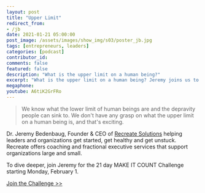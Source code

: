 ```yaml
---
layout: post
title: "Upper Limit"
redirect_from:
- /jb
date: 2021-01-21 05:00:00
post_image: /assets/images/show_img/s03/poster_jb.jpg
tags: [entrepreneurs, leaders]
categories: [podcast]
contributor_id: 
comments: false
featured: false
description: "What is the upper limit on a human being?"
excerpt: "What is the upper limit on a human being? Jeremy joins us to discuss this question and many others."
megaphone: 
youtube: A6tiK2GrFRo
---
```

<blockquote>
We know what the lower limit of human beings are and the depravity people can sink to. We don't have any grasp on what the upper limit on a human being is, and that's exciting.
</blockquote>

<p>Dr. Jeremy Bedenbaug, Founder & CEO of <a href="https://www.recreate-solutions.com/" target="_blank">Recreate Solutions</a> helping leaders and organizations get started, get healthy and get unstuck. Recreate offers coaching and fractional executive services that support organizations large and small.</p>

<p>To dive deeper, join Jeremy for the 21 day MAKE IT COUNT Challenge starting Monday, February 1.</p>

<p class="mb-5 pb-5">
<a class="btn btn-secondary" href="http://bit.ly/make-it-count-challenge" target="_blank">Join the Challenge >></a>
</p>